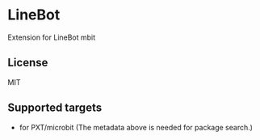 # LineBot

Extension for LineBot mbit

## License

MIT

## Supported targets

* for PXT/microbit
(The metadata above is needed for package search.)
